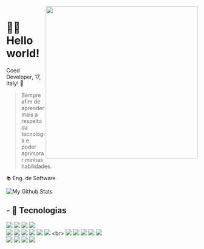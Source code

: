 <img src="https://raw.githubusercontent.com/MicaelliMedeiros/micaellimedeiros/master/image/computer-illustration.png" min-width="400px" max-width="400px" width="400px" align="right">

<h1>🙋‍♂️ Hello world!</h1>

Coed Developer, 17, Italy! 👾

> Sempre afim de aprender mais a respeito da tecnologia e poder aprimorar minhas habilidades.

`📚` Eng. de Software

<img align="center" href="https://marquezdev.com.br" target="_blank" src="https://github-readme-stats.vercel.app/api/top-langs/?username=marquezzx&layout=compact&theme=transparent" alt="My Github Stats">

## - 🧠 Tecnologias

[![](https://skillicons.dev/icons?i=js)](https://coed-developer.netlify.app/)
[![](https://skillicons.dev/icons?i=ts)](https://coed-developer.netlify.app/)
[![](https://skillicons.dev/icons?i=bun)](https://coed-developer.netlify.app/)
[![](https://skillicons.dev/icons?i=nodejs)](https://coed-developer.netlify.app/)
<br>
[![](https://skillicons.dev/icons?i=vite)](https://coed-developer.netlify.app/)
[![](https://skillicons.dev/icons?i=react)](https://coed-developer.netlify.app/)
[![](https://skillicons.dev/icons?i=svelte)](https://coed-developer.netlify.app/)
[![](https://skillicons.dev/icons?i=vue)](https://coed-developer.netlify.app/)
[![](https://skillicons.dev/icons?i=solidjs)]([https://marquezdev.com.br](https://coed-developer.netlify.app/))
[![](https://skillicons.dev/icons?i=next)]([https://marquezdev.com.br](https://coed-developer.netlify.app/))
<br>
[![](https://skillicons.dev/icons?i=css)](https://marquezdev.com.br)
[![](https://skillicons.dev/icons?i=tailwind)](https://marquezdev.com.br)
[![](https://skillicons.dev/icons?i=styledcomponents)](https://marquezdev.com.br)
[![](https://skillicons.dev/icons?i=sass)](https://marquezdev.com.br)
[![](https://skillicons.dev/icons?i=bootstrap)](https://marquezdev.com.br)
<br>
[![](https://skillicons.dev/icons?i=mongodb)](https://marquezdev.com.br)
[![](https://skillicons.dev/icons?i=mysql)](https://marquezdev.com.br)
[![](https://skillicons.dev/icons?i=postgresql)](https://marquezdev.com.br)
[![](https://skillicons.dev/icons?i=prisma)](https://coed-developer.netlify.app/)
